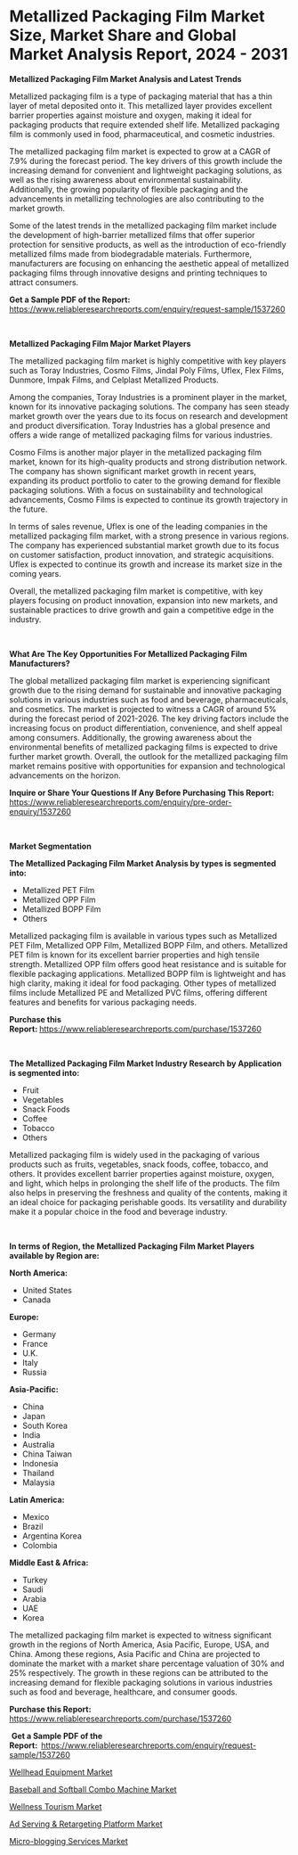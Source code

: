 <p><h1>Metallized Packaging Film Market Size, Market Share and Global Market Analysis Report, 2024 - 2031</h1></p><p><strong>Metallized Packaging Film Market Analysis and Latest Trends</strong></p>
<p><p>Metallized packaging film is a type of packaging material that has a thin layer of metal deposited onto it. This metallized layer provides excellent barrier properties against moisture and oxygen, making it ideal for packaging products that require extended shelf life. Metallized packaging film is commonly used in food, pharmaceutical, and cosmetic industries.</p><p>The metallized packaging film market is expected to grow at a CAGR of 7.9% during the forecast period. The key drivers of this growth include the increasing demand for convenient and lightweight packaging solutions, as well as the rising awareness about environmental sustainability. Additionally, the growing popularity of flexible packaging and the advancements in metallizing technologies are also contributing to the market growth.</p><p>Some of the latest trends in the metallized packaging film market include the development of high-barrier metallized films that offer superior protection for sensitive products, as well as the introduction of eco-friendly metallized films made from biodegradable materials. Furthermore, manufacturers are focusing on enhancing the aesthetic appeal of metallized packaging films through innovative designs and printing techniques to attract consumers.</p></p>
<p><strong>Get a Sample PDF of the Report:&nbsp;</strong> <a href="https://www.reliableresearchreports.com/enquiry/request-sample/1537260">https://www.reliableresearchreports.com/enquiry/request-sample/1537260</a></p>
<p>&nbsp;</p>
<p><strong>Metallized Packaging Film Major Market Players</strong></p>
<p><p>The metallized packaging film market is highly competitive with key players such as Toray Industries, Cosmo Films, Jindal Poly Films, Uflex, Flex Films, Dunmore, Impak Films, and Celplast Metallized Products. </p><p>Among the companies, Toray Industries is a prominent player in the market, known for its innovative packaging solutions. The company has seen steady market growth over the years due to its focus on research and development and product diversification. Toray Industries has a global presence and offers a wide range of metallized packaging films for various industries.</p><p>Cosmo Films is another major player in the metallized packaging film market, known for its high-quality products and strong distribution network. The company has shown significant market growth in recent years, expanding its product portfolio to cater to the growing demand for flexible packaging solutions. With a focus on sustainability and technological advancements, Cosmo Films is expected to continue its growth trajectory in the future.</p><p>In terms of sales revenue, Uflex is one of the leading companies in the metallized packaging film market, with a strong presence in various regions. The company has experienced substantial market growth due to its focus on customer satisfaction, product innovation, and strategic acquisitions. Uflex is expected to continue its growth and increase its market size in the coming years.</p><p>Overall, the metallized packaging film market is competitive, with key players focusing on product innovation, expansion into new markets, and sustainable practices to drive growth and gain a competitive edge in the industry.</p></p>
<p>&nbsp;</p>
<p><strong>What Are The Key Opportunities For Metallized Packaging Film Manufacturers?</strong></p>
<p><p>The global metallized packaging film market is experiencing significant growth due to the rising demand for sustainable and innovative packaging solutions in various industries such as food and beverage, pharmaceuticals, and cosmetics. The market is projected to witness a CAGR of around 5% during the forecast period of 2021-2026. The key driving factors include the increasing focus on product differentiation, convenience, and shelf appeal among consumers. Additionally, the growing awareness about the environmental benefits of metallized packaging films is expected to drive further market growth. Overall, the outlook for the metallized packaging film market remains positive with opportunities for expansion and technological advancements on the horizon.</p></p>
<p><strong>Inquire or Share Your Questions If Any Before Purchasing This Report:</strong> <a href="https://www.reliableresearchreports.com/enquiry/pre-order-enquiry/1537260">https://www.reliableresearchreports.com/enquiry/pre-order-enquiry/1537260</a></p>
<p>&nbsp;</p>
<p><strong>Market Segmentation</strong></p>
<p><strong>The Metallized Packaging Film Market Analysis by types is segmented into:</strong></p>
<p><ul><li>Metallized PET Film</li><li>Metallized OPP Film</li><li>Metallized BOPP Film</li><li>Others</li></ul></p>
<p><p>Metallized packaging film is available in various types such as Metallized PET Film, Metallized OPP Film, Metallized BOPP Film, and others. Metallized PET film is known for its excellent barrier properties and high tensile strength. Metallized OPP film offers good heat resistance and is suitable for flexible packaging applications. Metallized BOPP film is lightweight and has high clarity, making it ideal for food packaging. Other types of metallized films include Metallized PE and Metallized PVC films, offering different features and benefits for various packaging needs.</p></p>
<p><strong>Purchase this Report:&nbsp;</strong><a href="https://www.reliableresearchreports.com/purchase/1537260">https://www.reliableresearchreports.com/purchase/1537260</a></p>
<p>&nbsp;</p>
<p><strong>The Metallized Packaging Film Market Industry Research by Application is segmented into:</strong></p>
<p><ul><li>Fruit</li><li>Vegetables</li><li>Snack Foods</li><li>Coffee</li><li>Tobacco</li><li>Others</li></ul></p>
<p><p>Metallized packaging film is widely used in the packaging of various products such as fruits, vegetables, snack foods, coffee, tobacco, and others. It provides excellent barrier properties against moisture, oxygen, and light, which helps in prolonging the shelf life of the products. The film also helps in preserving the freshness and quality of the contents, making it an ideal choice for packaging perishable goods. Its versatility and durability make it a popular choice in the food and beverage industry.</p></p>
<p>&nbsp;</p>
<p><strong>In terms of Region, the Metallized Packaging Film Market Players available by Region are:</strong></p>
<p>
    <p> <strong> North America: </strong>
        <ul>
            <li>United States</li>
            <li>Canada</li>
        </ul>
        </p> 
    <p> <strong> Europe: </strong>
        <ul>
            <li>Germany</li>
            <li>France</li>
            <li>U.K.</li>
            <li>Italy</li>
            <li>Russia</li>
        </ul>
        </p> 
    <p> <strong> Asia-Pacific: </strong>
        <ul>
            <li>China</li>
            <li>Japan</li>
            <li>South Korea</li>
            <li>India</li>
            <li>Australia</li>
            <li>China Taiwan</li>
            <li>Indonesia</li>
            <li>Thailand</li>
            <li>Malaysia</li>
        </ul>
        </p> 
    <p> <strong> Latin America: </strong>
        <ul>
            <li>Mexico</li>
            <li>Brazil</li>
            <li>Argentina Korea</li>
            <li>Colombia</li>
        </ul>
        </p> 
    <p> <strong> Middle East & Africa: </strong>
        <ul>
            <li>Turkey</li>
            <li>Saudi</li>
            <li>Arabia</li>
            <li>UAE</li>
            <li>Korea</li>
        </ul>
    </p>
    </p>
<p><p>The metallized packaging film market is expected to witness significant growth in the regions of North America, Asia Pacific, Europe, USA, and China. Among these regions, Asia Pacific and China are projected to dominate the market with a market share percentage valuation of 30% and 25% respectively. The growth in these regions can be attributed to the increasing demand for flexible packaging solutions in various industries such as food and beverage, healthcare, and consumer goods.</p></p>
<p><strong>Purchase this Report: </strong><a href="https://www.reliableresearchreports.com/purchase/1537260">https://www.reliableresearchreports.com/purchase/1537260</a></p>
<p>&nbsp;<strong>Get a Sample PDF of the Report:&nbsp;&nbsp;</strong><a href="https://www.reliableresearchreports.com/enquiry/request-sample/1537260">https://www.reliableresearchreports.com/enquiry/request-sample/1537260</a></p>
<p><strong></strong></p>
<p><p><a href="https://medium.com/@joedaniels66/wellhead-equipment-market-size-reveals-the-best-marketing-channels-in-global-industry-0fc49a24446d">Wellhead Equipment Market</a></p><p><a href="https://github.com/yoshih12/Market-Research-Report-List-2/blob/main/baseball-and-softball-combo-machine-market.md">Baseball and Softball Combo Machine Market</a></p><p><a href="https://medium.com/@joedaniels66/wellness-tourism-market-furnishes-information-on-market-share-market-trends-and-market-growth-c6619ad19f8d">Wellness Tourism Market</a></p><p><a href="https://issuu.com/reportprime-2/docs/ad-serving-retargeting-platform-market-size-2030.p">Ad Serving & Retargeting Platform Market</a></p><p><a href="https://issuu.com/reportprime-2/docs/micro-blogging-services-market-size-2030.pptx">Micro-blogging Services Market</a></p></p>